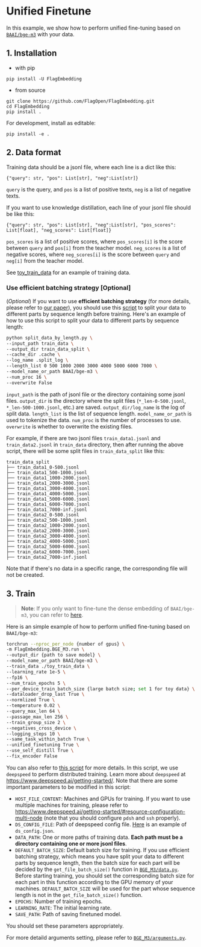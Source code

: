 # Unified Finetune

In this example, we show how to perform unified fine-tuning based on [`BAAI/bge-m3`](https://huggingface.co/BAAI/bge-m3) with your data.

## 1. Installation

- with pip

```
pip install -U FlagEmbedding
```

- from source

```
git clone https://github.com/FlagOpen/FlagEmbedding.git
cd FlagEmbedding
pip install .
```
For development, install as editable:

```
pip install -e .
```

## 2. Data format

Training data should be a jsonl file, where each line is a dict like this:

```
{"query": str, "pos": List[str], "neg":List[str]}
```

`query` is the query, and `pos` is a list of positive texts, `neg` is a list of negative texts.

If you want to use knowledge distillation, each line of your jsonl file should be like this:

```
{"query": str, "pos": List[str], "neg":List[str], "pos_scores": List[float], "neg_scores": List[float]}
```

`pos_scores` is a list of positive scores, where `pos_scores[i]` is the score between `query` and `pos[i]` from the teacher model. `neg_scores` is a list of negative scores, where `neg_scores[i]` is the score between `query` and `neg[i]` from the teacher model.

See [toy_train_data](./toy_train_data) for an example of training data.

### Use efficient batching strategy [Optional]

(*Optional*) If you want to use **efficient batching strategy** (for more details, please refer to [our paper](https://arxiv.org/pdf/2402.03216.pdf)), you should use this [script](../../BGE_M3/split_data_by_length.py) to split your data to different parts by sequence length before training. Here's an example of how to use this script to split your data to different parts by sequence length:

```bash
python split_data_by_length.py \
--input_path train_data \
--output_dir train_data_split \
--cache_dir .cache \
--log_name .split_log \
--length_list 0 500 1000 2000 3000 4000 5000 6000 7000 \
--model_name_or_path BAAI/bge-m3 \
--num_proc 16 \
--overwrite False
```

`input_path` is the path of jsonl file or the directory containing some jsonl files. `output_dir` is the directory where the split files (`*_len-0-500.jsonl`, `*_len-500-1000.jsonl`, etc.) are saved. `output_dir/log_name` is the log of split data. `length_list` is the list of sequence length. `model_name_or_path` is used to tokenize the data. `num_proc` is the number of processes to use. `overwrite` is whether to overwrite the existing files.

For example, if there are two jsonl files `train_data1.jsonl` and `train_data2.jsonl` in `train_data` directory, then after running the above script, there will be some split files in `train_data_split` like this:

```
train_data_split
├── train_data1_0-500.jsonl
├── train_data1_500-1000.jsonl
├── train_data1_1000-2000.jsonl
├── train_data1_2000-3000.jsonl
├── train_data1_3000-4000.jsonl
├── train_data1_4000-5000.jsonl
├── train_data1_5000-6000.jsonl
├── train_data1_6000-7000.jsonl
├── train_data1_7000-inf.jsonl
├── train_data2_0-500.jsonl
├── train_data2_500-1000.jsonl
├── train_data2_1000-2000.jsonl
├── train_data2_2000-3000.jsonl
├── train_data2_3000-4000.jsonl
├── train_data2_4000-5000.jsonl
├── train_data2_5000-6000.jsonl
├── train_data2_6000-7000.jsonl
├── train_data2_7000-inf.jsonl
```

Note that if there's no data in a specific range, the corresponding file will not be created.

## 3. Train

> **Note**: If you only want to fine-tune the dense embedding of `BAAI/bge-m3`, you can refer to [here](../finetune/README.md).

Here is an simple example of how to perform unified fine-tuning based on `BAAI/bge-m3`:

```bash
torchrun --nproc_per_node {number of gpus} \
-m FlagEmbedding.BGE_M3.run \
--output_dir {path to save model} \
--model_name_or_path BAAI/bge-m3 \
--train_data ./toy_train_data \
--learning_rate 1e-5 \
--fp16 \
--num_train_epochs 5 \
--per_device_train_batch_size {large batch size; set 1 for toy data} \
--dataloader_drop_last True \
--normlized True \
--temperature 0.02 \
--query_max_len 64 \
--passage_max_len 256 \
--train_group_size 2 \
--negatives_cross_device \
--logging_steps 10 \
--same_task_within_batch True \
--unified_finetuning True \
--use_self_distill True \
--fix_encoder False
```

You can also refer to [this script](./unified_finetune_bge-m3_exmaple.sh) for more details. In this script, we use `deepspeed` to perform distributed training. Learn more about `deepspeed` at https://www.deepspeed.ai/getting-started/. Note that there are some important parameters to be modified in this script:

- `HOST_FILE_CONTENT`: Machines and GPUs for training. If you want to use multiple machines for training, please refer to https://www.deepspeed.ai/getting-started/#resource-configuration-multi-node (note that you should configure `pdsh` and `ssh` properly).
- `DS_CONFIG_FILE`: Path of deepspeed config file. [Here](../finetune/ds_config.json) is an example of `ds_config.json`.
- `DATA_PATH`: One or more paths of training data. **Each path must be a directory containing one or more jsonl files**.
- `DEFAULT_BATCH_SIZE`: Default batch size for training. If you use efficient batching strategy, which means you have split your data to different parts by sequence length, then the batch size for each part will be decided by the `get_file_batch_size()` function in [`BGE_M3/data.py`](../../FlagEmbedding/BGE_M3/data.py). Before starting training, you should set the corresponding batch size for each part in this function according to the GPU memory of your machines. `DEFAULT_BATCH_SIZE` will be used for the part whose sequence length is not in the `get_file_batch_size()` function.
- `EPOCHS`: Number of training epochs.
- `LEARNING_RATE`: The initial learning rate.
- `SAVE_PATH`: Path of saving finetuned model.

 You should set these parameters appropriately.


For more detaild arguments setting, please refer to [`BGE_M3/arguments.py`](../../FlagEmbedding/BGE_M3/arguments.py).
